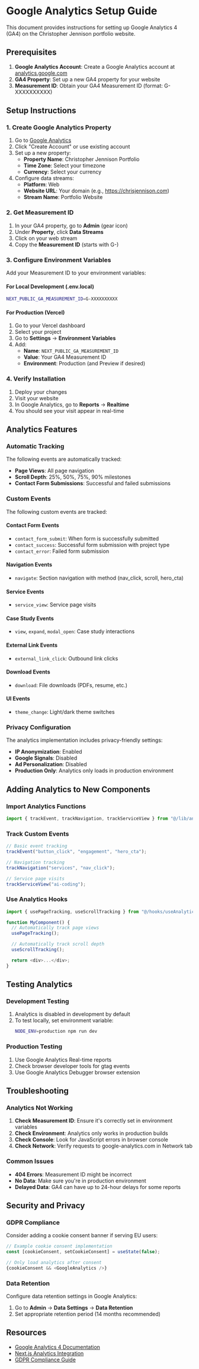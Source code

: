# Google Analytics Setup Guide

This document provides instructions for setting up Google Analytics 4 (GA4) on the Christopher Jennison portfolio website.

## Prerequisites

1. **Google Analytics Account**: Create a Google Analytics account at [analytics.google.com](https://analytics.google.com)
2. **GA4 Property**: Set up a new GA4 property for your website
3. **Measurement ID**: Obtain your GA4 Measurement ID (format: G-XXXXXXXXXX)

## Setup Instructions

### 1. Create Google Analytics Property

1. Go to [Google Analytics](https://analytics.google.com)
2. Click "Create Account" or use existing account
3. Set up a new property:
   - **Property Name**: Christopher Jennison Portfolio
   - **Time Zone**: Select your timezone
   - **Currency**: Select your currency
4. Configure data streams:
   - **Platform**: Web
   - **Website URL**: Your domain (e.g., https://chrisjennison.com)
   - **Stream Name**: Portfolio Website

### 2. Get Measurement ID

1. In your GA4 property, go to **Admin** (gear icon)
2. Under **Property**, click **Data Streams**
3. Click on your web stream
4. Copy the **Measurement ID** (starts with G-)

### 3. Configure Environment Variables

Add your Measurement ID to your environment variables:

#### For Local Development (.env.local)
```bash
NEXT_PUBLIC_GA_MEASUREMENT_ID=G-XXXXXXXXXX
```

#### For Production (Vercel)
1. Go to your Vercel dashboard
2. Select your project
3. Go to **Settings** → **Environment Variables**
4. Add:
   - **Name**: `NEXT_PUBLIC_GA_MEASUREMENT_ID`
   - **Value**: Your GA4 Measurement ID
   - **Environment**: Production (and Preview if desired)

### 4. Verify Installation

1. Deploy your changes
2. Visit your website
3. In Google Analytics, go to **Reports** → **Realtime**
4. You should see your visit appear in real-time

## Analytics Features

### Automatic Tracking

The following events are automatically tracked:

- **Page Views**: All page navigation
- **Scroll Depth**: 25%, 50%, 75%, 90% milestones
- **Contact Form Submissions**: Successful and failed submissions

### Custom Events

The following custom events are tracked:

#### Contact Form Events
- `contact_form_submit`: When form is successfully submitted
- `contact_success`: Successful form submission with project type
- `contact_error`: Failed form submission

#### Navigation Events
- `navigate`: Section navigation with method (nav_click, scroll, hero_cta)

#### Service Events
- `service_view`: Service page visits

#### Case Study Events
- `view`, `expand`, `modal_open`: Case study interactions

#### External Link Events
- `external_link_click`: Outbound link clicks

#### Download Events
- `download`: File downloads (PDFs, resume, etc.)

#### UI Events
- `theme_change`: Light/dark theme switches

### Privacy Configuration

The analytics implementation includes privacy-friendly settings:

- **IP Anonymization**: Enabled
- **Google Signals**: Disabled
- **Ad Personalization**: Disabled
- **Production Only**: Analytics only loads in production environment

## Adding Analytics to New Components

### Import Analytics Functions

```typescript
import { trackEvent, trackNavigation, trackServiceView } from "@/lib/analytics";
```

### Track Custom Events

```typescript
// Basic event tracking
trackEvent("button_click", "engagement", "hero_cta");

// Navigation tracking
trackNavigation("services", "nav_click");

// Service page visits
trackServiceView("ai-coding");
```

### Use Analytics Hooks

```typescript
import { usePageTracking, useScrollTracking } from "@/hooks/useAnalytics";

function MyComponent() {
  // Automatically track page views
  usePageTracking();

  // Automatically track scroll depth
  useScrollTracking();

  return <div>...</div>;
}
```

## Testing Analytics

### Development Testing

1. Analytics is disabled in development by default
2. To test locally, set environment variable:
   ```bash
   NODE_ENV=production npm run dev
   ```

### Production Testing

1. Use Google Analytics Real-time reports
2. Check browser developer tools for gtag events
3. Use Google Analytics Debugger browser extension

## Troubleshooting

### Analytics Not Working

1. **Check Measurement ID**: Ensure it's correctly set in environment variables
2. **Check Environment**: Analytics only works in production builds
3. **Check Console**: Look for JavaScript errors in browser console
4. **Check Network**: Verify requests to google-analytics.com in Network tab

### Common Issues

- **404 Errors**: Measurement ID might be incorrect
- **No Data**: Make sure you're in production environment
- **Delayed Data**: GA4 can have up to 24-hour delays for some reports

## Security and Privacy

### GDPR Compliance

Consider adding a cookie consent banner if serving EU users:

```typescript
// Example cookie consent implementation
const [cookieConsent, setCookieConsent] = useState(false);

// Only load analytics after consent
{cookieConsent && <GoogleAnalytics />}
```

### Data Retention

Configure data retention settings in Google Analytics:
1. Go to **Admin** → **Data Settings** → **Data Retention**
2. Set appropriate retention period (14 months recommended)

## Resources

- [Google Analytics 4 Documentation](https://developers.google.com/analytics/devguides/collection/ga4)
- [Next.js Analytics Integration](https://nextjs.org/docs/basic-features/built-in-css-support)
- [GDPR Compliance Guide](https://support.google.com/analytics/answer/9019185)
